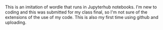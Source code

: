 This is an imitation of wordle that runs in Jupyterhub notebooks. I'm new to coding and this was submitted for my class final, so I'm not sure of the extensions of the use of my code. This is also my first time using github and uploading.
